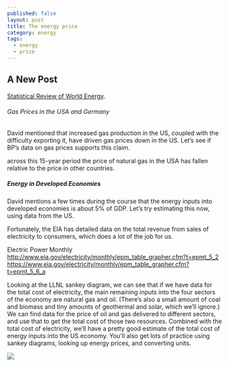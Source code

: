 ```yaml
---
published: false
layout: post
title: The energy price
category: energy
tags:
  - energy
  - price
---
```

## A New Post


[Statistical Review of World Energy](http://www.bp.com/en/global/corporate/energy-economics/statistical-review-of-world-energy.html). 



###### Gas Prices in the USA and Germany

David mentioned that increased gas production in the US, coupled with the difficulty exporting it, have driven gas prices down in the US. Let’s see if BP’s data on gas prices supports this claim.

across this 15-year period the price of natural gas in the USA has fallen relative to the price in other countries.



##### Energy in Developed Economies

David mentions a few times during the course that the energy inputs into developed economies is about 5% of GDP. Let’s try estimating this now, using data from the US.

Fortunately, the EIA has detailed data on the total revenue from sales of electricity to consumers, which does a lot of the job for us. 


Electric Power Monthly
http://www.eia.gov/electricity/monthly/epm_table_grapher.cfm?t=epmt_5_2
https://www.eia.gov/electricity/monthly/epm_table_grapher.cfm?t=epmt_5_6_a





Looking at the LLNL sankey diagram, we can see that if we have data for the total cost of electricity, the main remaining inputs into the four sectors of the economy are natural gas and oil. (There’s also a small amount of coal and biomass and tiny amounts of geothermal and solar, which we’ll ignore.) We can find data for the price of oil and gas delivered to different sectors, and use that to get the total cost of those two resources. Combined with the total cost of electricity, we’ll have a pretty good estimate of the total cost of energy inputs into the US economy. You’ll also get lots of practice using sankey diagrams, looking up energy prices, and converting units.

![](https://flowcharts.llnl.gov/content/assets/images/energy/us/Energy_US_2015.png)




